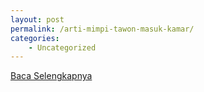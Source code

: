 ```yaml
---
layout: post
permalink: /arti-mimpi-tawon-masuk-kamar/
categories:
    - Uncategorized
---
```


[Baca Selengkapnya](/10)